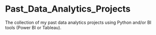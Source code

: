 # Past_Data_Analytics_Projects
The collection of my past data analytics projects using Python and/or BI tools (Power BI or Tableau).
